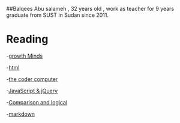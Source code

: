 

##Balqees Abu salameh , 32 years old , work as teacher for 9 years 
graduate from SUST in Sudan since 2011.





# Reading
-[growth Minds](growthMinds.md)

-[html](html.md)

-[the coder computer](theCoderComputer.md)

-[JavaScript & jQuery](JavaScript&jQuery.md)

-[Comparison and logical](Comparison&logical.md)
  
-[markdown](markdown.md)

